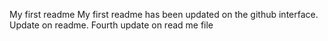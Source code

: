 My first readme
My first readme has been updated on the github interface.
Update on readme.
Fourth update on read me file
